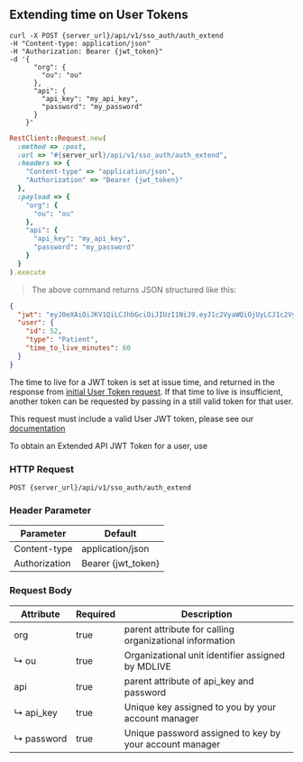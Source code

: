 ## Extending time on User Tokens

```shell
curl -X POST {server_url}/api/v1/sso_auth/auth_extend
-H "Content-type: application/json"
-H "Authorization: Bearer {jwt_token}"
-d '{
      "org": {
        "ou": "ou"
      },
      "api": {
        "api_key": "my_api_key",
        "password": "my_password"
      }
    }'
```

```ruby
RestClient::Request.new(
  :method => :post,
  :url => "#{server_url}/api/v1/sso_auth/auth_extend",
  :headers => {
    "Content-type" => "application/json",
	"Authorization" => "Bearer {jwt_token}"
  },
  :payload => {
    "org": {
      "ou": "ou"
    },
    "api": {
      "api_key": "my_api_key",
      "password": "my_password"
    }
  }
).execute
```

> The above command returns JSON structured like this:

```json
{
  "jwt": "eyJ0eXAiOiJKV1QiLCJhbGciOiJIUzI1NiJ9.eyJ1c2VyaWQiOjUyLCJ1c2VybmFtZSI6ImRlbW9wYXRpZW50MSIsInByaW1hcnlfYWN0aW5nX2FzX2FnZW50IjpmYWxzZSwiZGV2aWNlX29zIjoiQW5kcm9pZCIsImFwcF9pZCI6Ik1ETElWRSIsImFwcF92ZXJzaW9uIjoiMTA1MSIsImFwaV9jcmVkX2lkIjoxLCJleHAiOjE1MDgzNTM5MTF9.orRpY5qV6f7NVAmOIX9-ZB92U-omf_rVjLZ6IyVxfU0",
  "user": {
    "id": 52,
    "type": "Patient",
    "time_to_live_minutes": 60
  }
}
```

The time to live for a JWT token is set at issue time, and returned in the response from [initial User Token request](#user-tokens). If that time to live is insufficient, another token can be requested by passing in a still valid token for that user.

This request must include a valid User JWT token, please see our [documentation](#user-tokens)

To obtain an Extended API JWT Token for a user, use

### HTTP Request

`POST {server_url}/api/v1/sso_auth/auth_extend`

### Header Parameter

Parameter | Default
--------- | -------
Content-type | application/json
Authorization| Bearer {jwt_token}


### Request Body

Attribute | Required | Description
--------- | ------- | -----------
org | true | parent attribute for calling organizational information
↳&nbsp;ou | true | Organizational unit identifier assigned by MDLIVE
api | true | parent attribute of api_key and password
↳&nbsp;api_key | true | Unique key assigned to you by your account manager
↳&nbsp;password | true | Unique password assigned to key by your account manager
